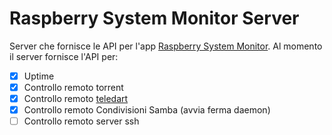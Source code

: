 # Raspberry System Monitor Server

Server che fornisce le API per l'app [Raspberry System Monitor][1].
Al momento il server fornisce l'API per:

- [x] Uptime
- [x] Controllo remoto torrent
- [x] Controllo remoto [teledart][2]
- [x] Controllo remoto Condivisioni Samba (avvia ferma daemon)
- [ ] Controllo remoto server ssh

[//]: #'links'
[1]: https://github.com/pspgt/Raspberry-System-Monitor
[2]: https://github.com/pspgt/teledart
